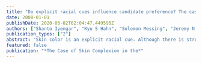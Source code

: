 ```yaml
---
title: "Do explicit racial cues influence candidate preference? The case of skin complexion in the 2008 campaign"
date: 2008-01-01
publishDate: 2020-06-02T02:04:47.449595Z
authors: ["Shanto Iyengar", "Kyu S Hahn", "Solomon Messing", "Jeremy N Bailenson"]
publication_types: ["2"]
abstract: "Skin color is an explicit racial cue. Although there is strong evidence linking darker skin complexion to the activation of racial stereotypes and adverse societal outcomes, little is known about the extent to which this effect is in play during political campaigns. If white voters make use of this skin complexion cue, we would expect exposure to darker images of a minority candidate to result in a ``dark-skin penalty'' at the ballot box. We investigate the impact of skin complexion on support for Barack Obama at two different stages of the 2008 campaign: Study 1 occurred during the primary campaign and Study 2 during the closing stages of the general election. Our findings suggest that when citizens are still learning about a minority candidate's personal background, subtle changes in skin complexion can have an effect on evaluations of that candidate and that citizens with higher levels of implicit racial bias are less likely to prefer a darker-skinned minority candidate. "
featured: false
publication: "*The Case of Skin Complexion in the*"
---
```


